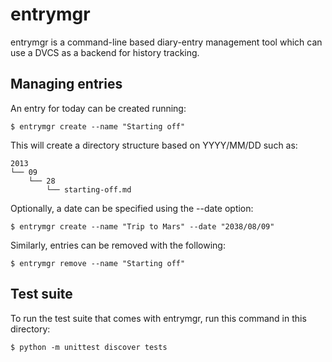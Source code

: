 entrymgr
========

entrymgr is a command-line based diary-entry management tool which can use a
DVCS as a backend for history tracking.

Managing entries
----------------

An entry for today can be created running:

    $ entrymgr create --name "Starting off"

This will create a directory structure based on YYYY/MM/DD such as:

    2013
    └── 09
        └── 28
            └── starting-off.md

Optionally, a date can be specified using the --date option:

    $ entrymgr create --name "Trip to Mars" --date "2038/08/09"

Similarly, entries can be removed with the following:

    $ entrymgr remove --name "Starting off"

Test suite
----------

To run the test suite that comes with entrymgr, run this command in this
directory:

    $ python -m unittest discover tests
